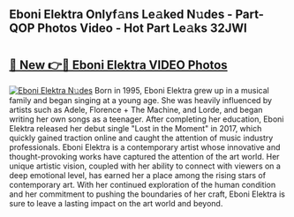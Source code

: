 ## Eboni Elektra Onlyf𝚊ns Le𝚊ked N𝚞des - Part-QOP Photos Video - Hot Part Le𝚊ks 32JWI

# <h2><a href="http://ac26911.deff.icu/?id=Eboni+Elektra">🔗 New 👉🔴 Eboni Elektra VIDEO Photos</a></h2>

[![Eboni Elektra N𝚞des](https://i.imgur.com/rIISA9y.gif)](http://ac26911.deff.icu/?id=Eboni+Elektra)
Born in 1995, Eboni Elektra grew up in a musical family and began singing at a young age. She was heavily influenced by artists such as Adele, Florence + The Machine, and Lorde, and began writing her own songs as a teenager. After completing her education, Eboni Elektra released her debut single "Lost in the Moment" in 2017, which quickly gained traction online and caught the attention of music industry professionals. Eboni Elektra is a contemporary artist whose innovative and thought-provoking works have captured the attention of the art world. Her unique artistic vision, coupled with her ability to connect with viewers on a deep emotional level, has earned her a place among the rising stars of contemporary art. With her continued exploration of the human condition and her commitment to pushing the boundaries of her craft, Eboni Elektra is sure to leave a lasting impact on the art world and beyond.
